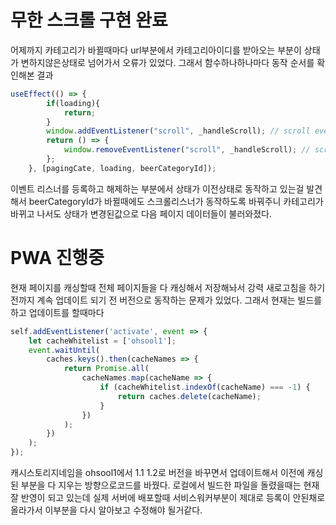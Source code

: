 # 무한 스크롤 구현 완료
어제까지 카테고리가 바뀔때마다 url부분에서 카테고리아이디를 받아오는 부분이 상태가 변하지않은상태로 넘어가서 오류가 있었다.
그래서 함수하나하나마다 동작 순서를 확인해본 결과 
~~~javascript
useEffect(() => {
        if(loading){
            return;
        }
        window.addEventListener("scroll", _handleScroll); // scroll event listener 등록
        return () => {
            window.removeEventListener("scroll", _handleScroll); // scroll event listener 해제
        };
    }, [pagingCate, loading, beerCategoryId]);
~~~
이벤트 리스너를 등록하고 해제하는 부분에서 상태가 이전상태로 동작하고 있는걸 발견해서 beerCategoryId가 바뀔때에도
스크롤리스너가 동작하도록 바꿔주니 카테고리가 바뀌고 나서도 상태가 변경된값으로 다음 페이지 데이터들이 불러와졌다.

# PWA 진행중
현재 페이지를 캐싱할때 전체 페이지들을 다 캐싱해서 저장해놔서 강력 새로고침을 하기 전까지 계속 업데이트 되기 전 버전으로 동작하는 문제가 있었다.
그래서 현재는 빌드를 하고 업데이트를 할때마다 
~~~javascript
self.addEventListener('activate', event => {
    let cacheWhitelist = ['ohsool1'];
    event.waitUntil(
        caches.keys().then(cacheNames => {
            return Promise.all(
                cacheNames.map(cacheName => {
                    if (cacheWhitelist.indexOf(cacheName) === -1) {
                        return caches.delete(cacheName);
                    }
                })
            );
        })
    );
});
~~~
캐시스토리지네임을 ohsool1에서 1.1 1.2로 버전을 바꾸면서 업데이트해서 이전에 캐싱된 부분을 다 지우는 방향으로코드를 바꿨다.
로컬에서 빌드한 파일을 돌렸을때는 현재 잘 반영이 되고 있는데 실제 서버에 배포할때 서비스워커부분이 제대로 등록이 안된채로 올라가서 이부분을 다시
알아보고 수정해야 될거같다.



